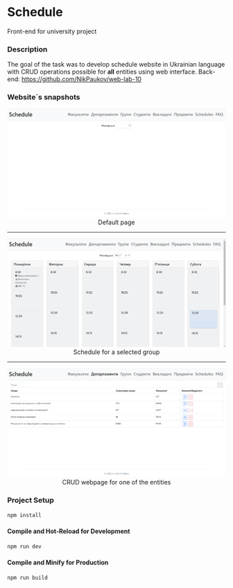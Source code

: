 # Schedule
Front-end for university project 

### Description
The goal of the task was to develop schedule website in Ukrainian language with CRUD operations possible for **all** entities using web interface. 
Back-end: https://github.com/NikPaukov/web-lab-10

### Website`s snapshots
<p align="center">
<img src="public/snapshots/Screenshot_4.png" alt="Default page">
Default page
</p>
<hr>
<p align="center">
<img src="public/snapshots/Screenshot_5.png" alt="Schedule for a selected group">
Schedule for a selected group
</p>
<hr>
<p align="center">
<img src="public/snapshots/Screenshot_6.png" alt="CRUD webpage for one of the entities">
CRUD webpage for one of the entities
</p>


### Project Setup

```sh
npm install
```

#### Compile and Hot-Reload for Development

```sh
npm run dev
```

#### Compile and Minify for Production

```sh
npm run build
```
